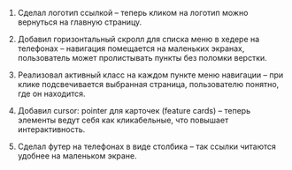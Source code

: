 1. Сделал логотип ссылкой – теперь кликом на логотип можно вернуться на главную страницу.

2. Добавил горизонтальный скролл для списка меню в хедере на телефонах – навигация помещается на маленьких экранах, пользователь может пролистывать пункты без поломки верстки.

3. Реализовал активный класс на каждом пункте меню навигации – при клике подсвечивается выбранная страница, пользователю понятно, где он находится.

4. Добавил cursor: pointer для карточек (feature cards) – теперь элементы ведут себя как кликабельные, что повышает интерактивность.

5. Сделал футер на телефонах в виде столбика – так ссылки читаются удобнее на маленьком экране.

